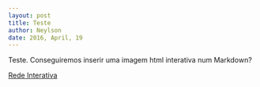 ```yaml
---
layout: post
title: Teste
author: Neylson
date: 2016, April, 19
---
```


Teste. Conseguiremos inserir uma imagem html interativa num Markdown?

[Rede Interativa]()
